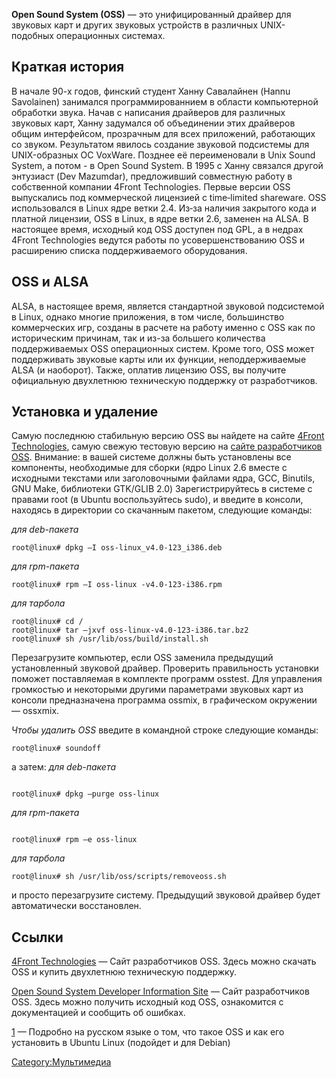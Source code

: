 **Open Sound System (OSS)** — это унифицированный драйвер для звуковых
карт и других звуковых устройств в различных UNIX-подобных
операционных системах.

## Краткая история

В начале 90-х годов, финский студент Ханну Савалайнен (Hannu Savolainen)
занимался программированнием в области компьютерной обработки звука.
Начав с написания драйверов для различных звуковых карт, Ханну
задумался об объединении этих драйверов общим интерфейсом,
прозрачным для всех приложений, работающих со звуком.
Результатом явилось создание звуковой подсистемы для
UNIX-образных ОС VoxWare. Позднее её переименовали в Unix Sound
System, а потом - в Open Sound System. В 1995 с Ханну связался другой
энтузиаст (Dev Mazumdar), предложивший совместную работу в
собственной компании 4Front Technologies. Первые версии OSS
выпускались под коммерческой лицензией с time‐limited shareware. OSS
использовался в Linux ядре ветки 2.4. Из‑за наличия закрытого кода и
платной лицензии, OSS в Linux, в ядре ветки 2.6, заменен на ALSA. В
настоящее время, исходный код OSS доступен под GPL, а в недрах 4Front
Technologies ведутся работы по усовершенствованию OSS и расширению
списка поддерживаемого оборудования.

## OSS и ALSA

ALSA, в настоящее время, является стандартной звуковой подсистемой в
Linux, однако многие приложения, в том числе, большинство коммерческих
игр, созданы в расчете на работу именно с OSS как по историческим
причинам, так и из-за большего количества поддерживаемых OSS
операционных систем. Кроме того, OSS может поддерживать звуковые
карты или их функции, неподдерживаемые ALSA (и наоборот). Также,
оплатив лицензию OSS, вы получите официальную двухлетнюю
техническую поддержку от разработчиков.

## Установка и удаление

Самую последнюю стабильную версию OSS вы найдете на сайте [4Front
Technologies](http://www.opensound.com/), самую свежую тестовую версию
на [сайте разработчиков OSS](http://developer.opensound.com/).
Внимание: в вашей системе должны быть установлены все
компоненты, необходимые для сборки (ядро Linux 2.6 вместе с
исходными текстами или заголовочными файлами ядра, GCC, Binutils, GNU
Make, библиотеки GTK/GLIB 2.0) Зарегистрируйтесь в системе с правами
root (в Ubuntu воспользуйтесь sudo), и введите в консоли, находясь в
директории со скачанным пакетом, следующие команды:

*для deb-пакета*

    root@linux# dpkg –I oss-linux_v4.0-123_i386.deb

*для rpm-пакета*

    root@linux# rpm –I oss-linux -v4.0-123-i386.rpm

*для тарбола*

    root@linux# cd /
    root@linux# tar –jxvf oss-linux-v4.0-123-i386.tar.bz2
    root@linux# sh /usr/lib/oss/build/install.sh

Перезагрузите компьютер, если OSS заменила предыдущий установленный
звуковой драйвер. Проверить правильность установки поможет
поставляемая в комплекте программ osstest. Для управления
громкостью и некоторыми другими параметрами звуковых карт из
консоли предназначена программа ossmix, в графическом окружении —
ossxmix.

*Чтобы удалить OSS* введите в командной строке следующие команды:

    root@linux# soundoff

а затем: *для deb-пакета*

```

root@linux# dpkg –purge oss-linux
```

*для rpm-пакета*

```

root@linux# rpm –e oss-linux
```

*для тарбола*

    root@linux# sh /usr/lib/oss/scripts/removeoss.sh

и просто перезагрузите систему. Предыдущий звуковой драйвер будет
автоматически восстановлен.

## Ссылки

[4Front Technologies](http://www.opensound.com/) — Сайт разработчиков
OSS. Здесь можно скачать OSS и купить двухлетнюю техническую поддержку.

[Open Sound System Developer Information
Site](http://developer.opensound.com/) — Сайт разработчиков OSS. Здесь
можно получить исходный код OSS, ознакомится с документацией и
сообщить об ошибках.

[1](https://help.ubuntu.com/community/OpenSoundRU) — Подробно на русском
языке о том, что такое OSS и как его установить в Ubuntu Linux (подойдет
и для Debian)

[Category:Мультимедиа](Category:Мультимедиа)